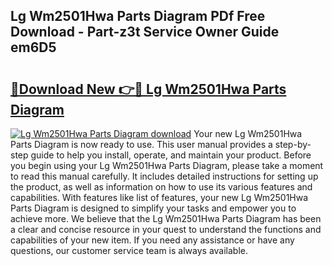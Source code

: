 ## Lg Wm2501Hwa Parts Diagram PDf Free Download - Part-z3t Service Owner Guide em6D5

# <h2><a href="http://dfrckf7.blite.top/?on=Lg+Wm2501Hwa+Parts+Diagram">🔗Download New 👉🔴 Lg Wm2501Hwa Parts Diagram</a></h2>

[![Lg Wm2501Hwa Parts Diagram download](https://i.imgur.com/lujVjoI.png)](http://dfrckf7.blite.top/?on=Lg+Wm2501Hwa+Parts+Diagram)
Your new Lg Wm2501Hwa Parts Diagram is now ready to use. This user manual provides a step-by-step guide to help you install, operate, and maintain your product. Before you begin using your Lg Wm2501Hwa Parts Diagram, please take a moment to read this manual carefully. It includes detailed instructions for setting up the product, as well as information on how to use its various features and capabilities. With features like list of features, your new Lg Wm2501Hwa Parts Diagram is designed to simplify your tasks and empower you to achieve more. We believe that the Lg Wm2501Hwa Parts Diagram has been a clear and concise resource in your quest to understand the functions and capabilities of your new item. If you need any assistance or have any questions, our customer service team is always available.
